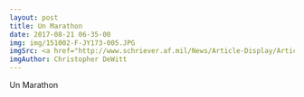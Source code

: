 ```yaml
---
layout: post
title: Un Marathon
date: 2017-08-21 06-35-00
img: img/151002-F-JY173-005.JPG
imgSrc: <a href="http://www.schriever.af.mil/News/Article-Display/Article/735151/team-5-0-members-brave-elements-at-half-marathon/">SCHRIEVER AIR FORCE BASE</a>
imgAuthor: Christopher DeWitt
---
```

Un Marathon
